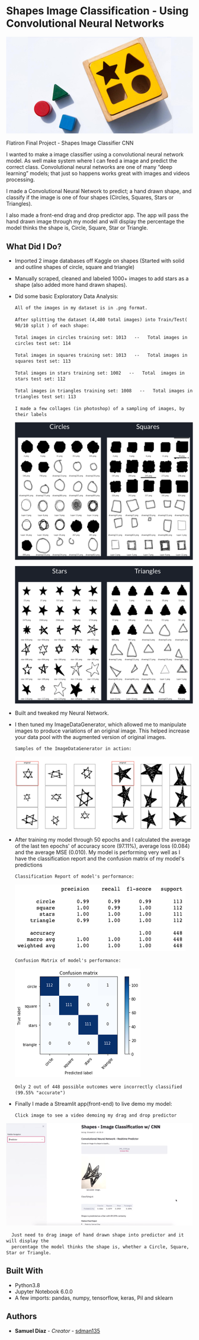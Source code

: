 # Shapes Image Classification - Using Convolutional Neural Networks



![](readme_images/wooden-baby-shape-puzzle-toy.jpg)

Flatiron Final Project - Shapes Image Classifier CNN

I wanted to make a image classifier using a convolutional neural network model. As well make system where I can feed a image and predict the correct class. Convolutional neural networks are one of many “deep learning” models; that just so happens works great with images and videos processing.

I made a Convolutional Neural Network to predict; a hand drawn shape, and classify if the image is one of four shapes (Circles, Squares, Stars or Triangles).

I also made a front-end drag and drop predictor app. The app will pass the hand drawn image through my model and will display the percentage the model thinks the shape is, Circle, Square, Star or Triangle.

## What Did I Do?

* Imported 2 image databases off Kaggle on shapes (Started with solid and outline shapes of circle, square and triangle)

* Manually scraped, cleaned and labeled 1000+ images to add stars as a shape (also added more hand drawn shapes).

* Did some basic Exploratory Data Analysis:

      All of the images in my dataset is in .png format.

      After splitting the dataset (4,480 total images) into Train/Test( 90/10 split ) of each shape:

      Total images in circles training set: 1013   --   Total images in circles test set: 114

      Total images in squares training set: 1013   --   Total images in squares test set: 113

      Total images in stars training set: 1002   --   Total  images in stars test set: 112

      Total images in triangles training set: 1008   --   Total images in triangles test set: 113

      I made a few collages (in photoshop) of a sampling of images, by their labels

    ![](readme_images/collage01.png)

    ![](readme_images/collage02.png)

* Built and tweaked my Neural Network.

* I then tuned my ImageDataGenerator, which allowed me to manipulate images to produce variations of an original image. This helped increase your data pool with the augmented version of original images.

      Samples of the ImageDataGenerator in action:
    ![](readme_images/ImageDataGenerator_example.png)   


* After training my model through 50 epochs and I calculated the average of the last ten epochs' of accuracy score (97.11%), average loss (0.084) and the average MSE (0.010). My model is performing very well as I have the classification report and the confusion matrix of my model's predictions

      Classification Report of model's performance:

    ![](readme_images/classification_report.png)

      Confusion Matrix of model's performance:

    ![](readme_images/confusion_matrix.png)

      Only 2 out of 448 possible outcomes were incorrectly classified (99.55% "accurate")

* Finally I made a Streamlit app(front-end) to live demo my model:

      Click image to see a video demoing my drag and drop predictor

[![Alt text](readme_images/streamlit_demo_image.png)](https://www.youtube.com/watch?v=Y-tON5nfNnA&feature=emb_title)

      Just need to drag image of hand drawn shape into predictor and it will display the
      percentage the model thinks the shape is, whether a Circle, Square, Star or Triangle.







## Built With

* Python3.8
* Jupyter Notebook 6.0.0
* A few imports: pandas, numpy, tensorflow, keras, Pil and sklearn


## Authors

* **Samuel Diaz** - *Creator* - [sdman135](https://github.com/sdman135/)
